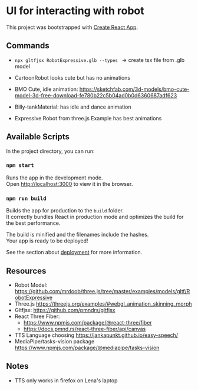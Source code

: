 # UI for interacting with robot

This project was bootstrapped with [Create React App](https://github.com/facebook/create-react-app).

## Commands

- `npx gltfjsx RobotExpressive.glb --types ` -> create tsx file from .glb model

- CartoonRobot looks cute but has no animations
- BMO Cute, idle animation: https://sketchfab.com/3d-models/bmo-cute-model-3d-free-download-fe780b22c5b04ad0b0d6360687adf623
- Billy-tankMaterial: has idle and dance animation
- Expressive Robot from three.js Example has best animations

## Available Scripts

In the project directory, you can run:

### `npm start`

Runs the app in the development mode.\
Open [http://localhost:3000](http://localhost:3000) to view it in the browser.

### `npm run build`

Builds the app for production to the `build` folder.\
It correctly bundles React in production mode and optimizes the build for the best performance.

The build is minified and the filenames include the hashes.\
Your app is ready to be deployed!

See the section about [deployment](https://facebook.github.io/create-react-app/docs/deployment) for more information.

## Resources

- Robot Model: https://github.com/mrdoob/three.js/tree/master/examples/models/gltf/RobotExpressive
- Three.js https://threejs.org/examples/#webgl_animation_skinning_morph
- Gltfjsx: https://github.com/pmndrs/gltfjsx
- React Three Fiber:
  - https://www.npmjs.com/package/@react-three/fiber
  - https://docs.pmnd.rs/react-three-fiber/api/canvas
- TTS Language choosing https://jankapunkt.github.io/easy-speech/
- MediaPipe/tasks-vision package https://www.npmjs.com/package/@mediapipe/tasks-vision

## Notes

- TTS only works in firefox on Lena's laptop
